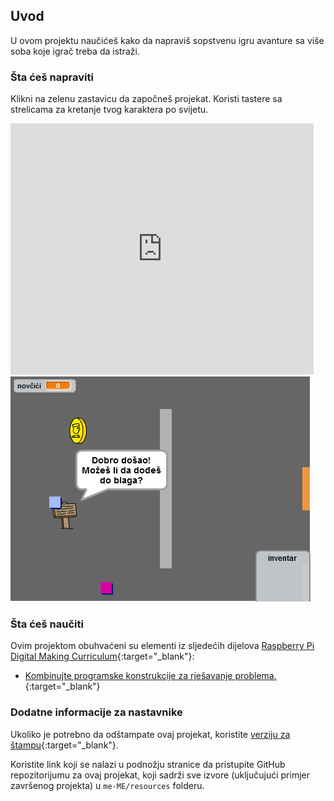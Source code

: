 ## Uvod

U ovom projektu naučićeš kako da napraviš sopstvenu igru avanture sa više soba koje igrač treba da istraži.

### Šta ćeš napraviti

Klikni na zelenu zastavicu da započneš projekat. Koristi tastere sa strelicama za kretanje tvog karaktera po svijetu.

<div class="scratch-preview">
  <iframe allowtransparency="true" width="485" height="402" src="https://scratch.mit.edu/projects/embed/240008627/?autostart=false" frameborder="0"></iframe>
  <img src="images/world-final.png">
</div>

### Šta ćeš naučiti

Ovim projektom obuhvaćeni su elementi iz sljedećih dijelova [Raspberry Pi Digital Making Curriculum](http://rpf.io/curriculum){:target="_blank"}:

+ [Kombinujte programske konstrukcije za rješavanje problema.](https://www.raspberrypi.org/curriculum/programming/builder){:target="_blank"}

### Dodatne informacije za nastavnike

Ukoliko je potrebno da odštampate ovaj projekat, koristite [verziju za štampu](https://projects.raspberrypi.org/me-ME/projects/create-your-own-world/print){:target="_blank"}.

Koristite link koji se nalazi u podnožju stranice da pristupite GitHub repozitorijumu za ovaj projekat, koji sadrži sve izvore (uključujući primjer završenog projekta) u `me-ME/resources` folderu.